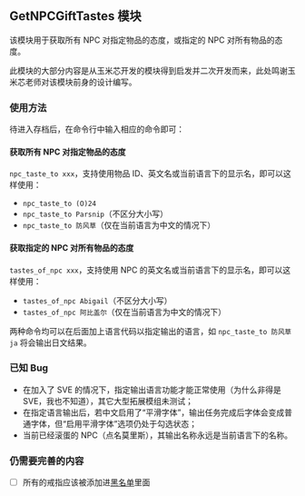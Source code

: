 ﻿## GetNPCGiftTastes 模块

该模块用于获取所有 NPC 对指定物品的态度，或指定的 NPC 对所有物品的态度。

此模块的大部分内容是从玉米芯开发的模块得到启发并二次开发而来，此处鸣谢玉米芯老师对该模块前身的设计编写。

### 使用方法

待进入存档后，在命令行中输入相应的命令即可：

#### 获取所有 NPC 对指定物品的态度

`npc_taste_to xxx`，支持使用物品 ID、英文名或当前语言下的显示名，即可以这样使用：
- `npc_taste_to (O)24`
- `npc_taste_to Parsnip`（不区分大小写）
- `npc_taste_to 防风草`（仅在当前语言为中文的情况下）

#### 获取指定的 NPC 对所有物品的态度

`tastes_of_npc xxx`，支持使用 NPC 的英文名或当前语言下的显示名，即可以这样使用：
- `tastes_of_npc Abigail`（不区分大小写）
- `tastes_of_npc 阿比盖尔`（仅在当前语言为中文的情况下）

两种命令均可以在后面加上语言代码以指定输出的语言，如 `npc_taste_to 防风草 ja` 将会输出日文结果。

### 已知 Bug

- 在加入了 SVE 的情况下，指定输出语言功能才能正常使用（为什么非得是 SVE，我也不知道），其它大型拓展模组未测试；
- 在指定语言输出后，若中文启用了“平滑字体”，输出任务完成后字体会变成普通字体，但“启用平滑字体”选项仍处于勾选状态；
- 当前已经滚蛋的 NPC（点名莫里斯），其输出名称永远是当前语言下的名称。

### 仍需要完善的内容

- [ ] 所有的戒指应该被添加进[黑名单](Framework/ItemBlackList.cs)里面
